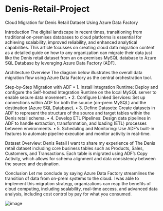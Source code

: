 # Denis-Retail-Project
Cloud Migration for Denis Retail Dataset Using Azure Data Factory

Introduction
The digital landscape in recent times, transitioning from traditional on-premises databases to cloud platforms is essential for achieving scalability, improved reliability, and enhanced analytical capabilities. This article focusses on creating cloud data migration content as a detailed guide on how to any organization can migrate their data just like the Denis retail dataset from an on-premises MySQL database to Azure SQL Database by leveraging Azure Data Factory (ADF).

Architecture Overview
The diagram below illustrates the overall data migration flow using Azure Data Factory as the central orchestration tool.



Step-by-Step Migration with ADF
•	1. Install Integration Runtime: Deploy and configure the Self-hosted Integration Runtime on the local MySQL server to enable secure data movement.
•	2. Configure Linked Services: Set up connections within ADF for both the source (on-prem MySQL) and the destination (Azure SQL Database).
•	3. Define Datasets: Create datasets in ADF to represent the structure of the source and target tables within the Denis retail schema.
•	4. Develop ETL Pipelines: Design data pipelines in ADF to handle extraction, transformation, and loading (ETL) processes between environments.
•	5. Scheduling and Monitoring: Use ADF’s built-in features to automate pipeline execution and monitor activity in real-time.


Dataset Overview: Denis Retail
I want to share my experience of The Denis retail dataset including core business tables such as Products, Sales, Customers, and Transactions. Each table is migrated using ADF’s Copy Activity, which allows for schema alignment and data consistency between the source and destination.

Conclusion
Let me conclude by saying Azure Data Factory streamlines the transition of data from on-prem systems to the cloud. I was able to implement this migration strategy, organizations can reap the benefits of cloud computing, including scalability, real-time access, and advanced data analysis, including cost control by pay for what you consumed.


![image](https://github.com/user-attachments/assets/a23edd62-78c9-446b-a349-2bdbabd570a7)



